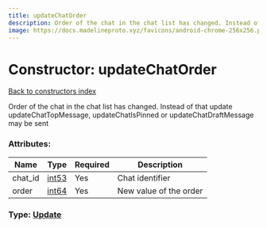 ```yaml
---
title: updateChatOrder
description: Order of the chat in the chat list has changed. Instead of that update updateChatTopMessage, updateChatIsPinned or updateChatDraftMessage may be sent
image: https://docs.madelineproto.xyz/favicons/android-chrome-256x256.png
---
```

# Constructor: updateChatOrder  
[Back to constructors index](index.md)



Order of the chat in the chat list has changed. Instead of that update updateChatTopMessage, updateChatIsPinned or updateChatDraftMessage may be sent

### Attributes:

| Name     |    Type       | Required | Description |
|----------|---------------|----------|-------------|
|chat\_id|[int53](../types/int53.md) | Yes|Chat identifier|
|order|[int64](../constructors/int64.md) | Yes|New value of the order|



### Type: [Update](../types/Update.md)


